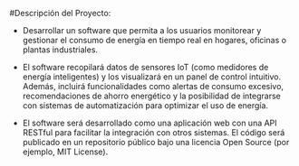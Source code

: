 #Descripción del Proyecto:

- Desarrollar un software que permita a los usuarios monitorear y gestionar el consumo de energía en tiempo real en hogares, oficinas o plantas industriales. 

- El software recopilará datos de sensores IoT (como medidores de energía inteligentes) y los visualizará en un panel de control intuitivo. Además, incluirá funcionalidades como alertas de consumo excesivo, recomendaciones de ahorro energético y la posibilidad de integrarse con sistemas de automatización para optimizar el uso de energía.

- El software será desarrollado como una aplicación web con una API RESTful para facilitar la integración con otros sistemas. El código será publicado en un repositorio público bajo una licencia Open Source (por ejemplo, MIT License).
